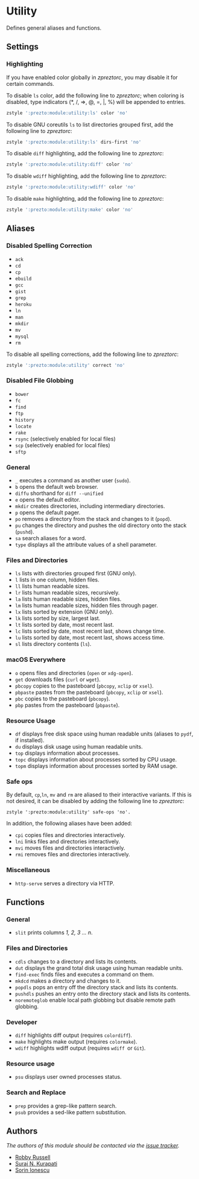 Utility
=======

Defines general aliases and functions.

Settings
--------

### Highlighting

If you have enabled color globally in *zpreztorc*, you may disable it for
certain commands.

To disable `ls` color, add the following line to *zpreztorc*; when coloring is
disabled, type indicators (\*, /, =>, @, =, |, %) will be appended to entries.

```sh
zstyle ':prezto:module:utility:ls' color 'no'
```

To disable GNU coreutils `ls` to list directories grouped first, add the following line to *zpreztorc*:

```sh
zstyle ':prezto:module:utility:ls' dirs-first 'no'
```

To disable `diff` highlighting, add the following line to *zpreztorc*:

```sh
zstyle ':prezto:module:utility:diff' color 'no'
```

To disable `wdiff` highlighting, add the following line to *zpreztorc*:

```sh
zstyle ':prezto:module:utility:wdiff' color 'no'
```

To disable `make` highlighting, add the following line to *zpreztorc*:

```sh
zstyle ':prezto:module:utility:make' color 'no'
```

Aliases
-------

### Disabled Spelling Correction

  - `ack`
  - `cd`
  - `cp`
  - `ebuild`
  - `gcc`
  - `gist`
  - `grep`
  - `heroku`
  - `ln`
  - `man`
  - `mkdir`
  - `mv`
  - `mysql`
  - `rm`

To disable all spelling corrections, add the following line to *zpreztorc*:

```sh
zstyle ':prezto:module:utility' correct 'no'
```

### Disabled File Globbing

  - `bower`
  - `fc`
  - `find`
  - `ftp`
  - `history`
  - `locate`
  - `rake`
  - `rsync` (selectively enabled for local files)
  - `scp` (selectively enabled for local files)
  - `sftp`

### General

  - `_` executes a command as another user (`sudo`).
  - `b` opens the default web browser.
  - `diffu` shorthand for `diff --unified`
  - `e` opens the default editor.
  - `mkdir` creates directories, including intermediary directories.
  - `p` opens the default pager.
  - `po` removes a directory from the stack and changes to it (`popd`).
  - `pu` changes the directory and pushes the old directory onto the stack
    (`pushd`).
  - `sa` search aliases for a word.
  - `type` displays all the attribute values of a shell parameter.

### Files and Directories

  - `ls` lists with directories grouped first (GNU only).
  - `l`  lists in one column, hidden files.
  - `ll` lists human readable sizes.
  - `lr` lists human readable sizes, recursively.
  - `la` lists human readable sizes, hidden files.
  - `lm` lists human readable sizes, hidden files through pager.
  - `lx` lists sorted by extension (GNU only).
  - `lk` lists sorted by size, largest last.
  - `lt` lists sorted by date, most recent last.
  - `lc` lists sorted by date, most recent last, shows change time.
  - `lu` lists sorted by date, most recent last, shows access time.
  - `sl` lists directory contents (`ls`).

### macOS Everywhere

  - `o` opens files and directories (`open` or `xdg-open`).
  - `get` downloads files (`curl` or `wget`).
  - `pbcopy` copies to the pasteboard (`pbcopy`, `xclip` or `xsel`).
  - `pbpaste` pastes from the pasteboard (`pbcopy`, `xclip` or `xsel`).
  - `pbc` copies to the pasteboard (`pbcopy`).
  - `pbp` pastes from the pasteboard (`pbpaste`).

### Resource Usage

  - `df` displays free disk space using human readable units (aliases to `pydf`,
    if installed).
  - `du` displays disk usage using human readable units.
  - `top` displays information about processes.
  - `topc` displays information about processes sorted by CPU usage.
  - `topm` displays information about processes sorted by RAM usage.

### Safe ops

By default, `cp`,`ln`, `mv` and `rm` are aliased to their interactive variants.
If this is not desired, it can be disabled by adding the following line to
*zpreztorc*:

    zstyle ':prezto:module:utility' safe-ops 'no'.

In addition, the following aliases have been added:

  - `cpi` copies files and directories interactively.
  - `lni` links files and directories interactively.
  - `mvi` moves files and directories interactively.
  - `rmi` removes files and directories interactively.

### Miscellaneous

  - `http-serve` serves a directory via HTTP.

Functions
---------

### General

  - `slit` prints columns *1, 2, 3 ... n*.

### Files and Directories

  - `cdls` changes to a directory and lists its contents.
  - `dut` displays the grand total disk usage using human readable units.
  - `find-exec` finds files and executes a command on them.
  - `mkdcd` makes a directory and changes to it.
  - `popdls` pops an entry off the directory stack and lists its contents.
  - `pushdls` pushes an entry onto the directory stack and lists its contents.
  - `noremoteglob` enable local path globbing but disable remote path globbing.

### Developer

  - `diff` highlights diff output (requires `colordiff`).
  - `make` highlights make output (requires `colormake`).
  - `wdiff` highlights wdiff output (requires `wdiff `or `Git`).

### Resource usage

  - `psu` displays user owned processes status.

### Search and Replace

  - `prep` provides a grep-like pattern search.
  - `psub` provides a sed-like pattern substitution.

Authors
-------

*The authors of this module should be contacted via the [issue tracker][1].*

  - [Robby Russell](https://github.com/robbyrussell)
  - [Suraj N. Kurapati](https://github.com/sunaku)
  - [Sorin Ionescu](https://github.com/sorin-ionescu)

[1]: https://github.com/zsh-users/prezto/issues
